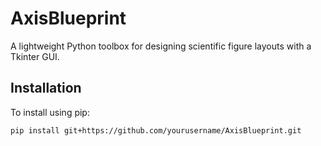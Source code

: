 # AxisBlueprint

A lightweight Python toolbox for designing scientific figure layouts with a Tkinter GUI.

## Installation

To install using pip:

```
pip install git+https://github.com/yourusername/AxisBlueprint.git
```
